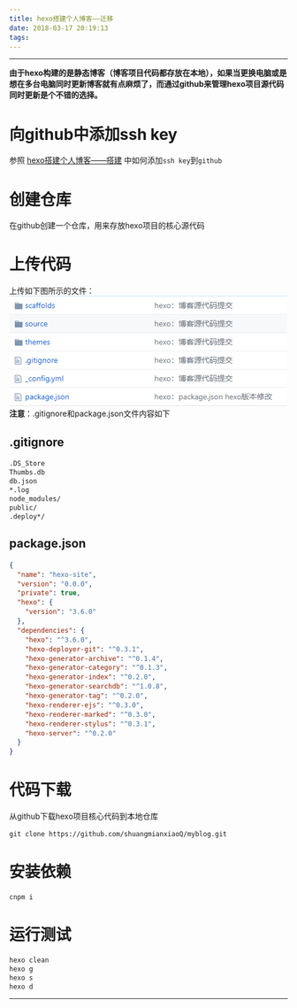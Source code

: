 ```yaml
---
title: hexo搭建个人博客——迁移
date: 2018-03-17 20:19:13
tags:
---
```


------
**由于hexo构建的是静态博客（博客项目代码都存放在本地），如果当更换电脑或是想在多台电脑同时更新博客就有点麻烦了，而通过github来管理hexo项目源代码同时更新是个不错的选择。**

# 向github中添加ssh key
参照 [hexo搭建个人博客——搭建]() 中如何添加`ssh key`到`github`
# 创建仓库
在github创建一个仓库，用来存放hexo项目的核心源代码
# 上传代码
上传如下图所示的文件：
![git上传代码目录](../images/hexo迁移/git上传目录.png)
**注意**：.gitignore和package.json文件内容如下
## .gitignore
```
.DS_Store
Thumbs.db
db.json
*.log
node_modules/
public/
.deploy*/
```
## package.json
``` json
{
  "name": "hexo-site",
  "version": "0.0.0",
  "private": true,
  "hexo": {
    "version": "3.6.0"
  },
  "dependencies": {
    "hexo": "^3.6.0",
    "hexo-deployer-git": "^0.3.1",
    "hexo-generator-archive": "^0.1.4",
    "hexo-generator-category": "^0.1.3",
    "hexo-generator-index": "^0.2.0",
    "hexo-generator-searchdb": "^1.0.8",
    "hexo-generator-tag": "^0.2.0",
    "hexo-renderer-ejs": "^0.3.0",
    "hexo-renderer-marked": "^0.3.0",
    "hexo-renderer-stylus": "^0.3.1",
    "hexo-server": "^0.2.0"
  }
}
```
# 代码下载
从github下载hexo项目核心代码到本地仓库
```
git clone https://github.com/shuangmianxiaoQ/myblog.git
```
# 安装依赖
```
cnpm i
```
# 运行测试
```
hexo clean
hexo g
hexo s
hexo d
```

------